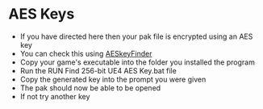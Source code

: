 # AES Keys
- If you have directed here then your pak file is encrypted using an AES key
- You can check this using [AESkeyFinder](https://zenhax.com/viewtopic.php?t=9407&start=20)
- Copy your game's executable into the folder you installed the program
- Run the RUN Find 256-bit UE4 AES Key.bat file
- Copy the generated key into the prompt you were given
- The pak should now be able to be opened
- If not try another key